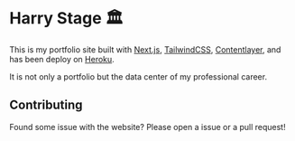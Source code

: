 # Harry Stage 🏛

This is my portfolio site built with [Next.js](https://nextjs.org), [TailwindCSS](https://tailwindcss.com), [Contentlayer](https://www.contentlayer.dev/), and has been deploy on [Heroku](https://dashboard.heroku.com).

It is not only a portfolio but the data center of my professional career.
## Contributing
Found some issue with the website? Please open a issue or a pull request!
